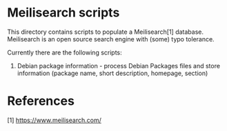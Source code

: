 # Meilisearch scripts

This directory contains scripts to populate a Meilisearch[1] database.
Meilisearch is an open source search engine with (some) typo tolerance.

Currently there are the following scripts:

1. Debian package information - process Debian Packages files and store
information (package name, short description, homepage, section)

# References

[1] https://www.meilisearch.com/
